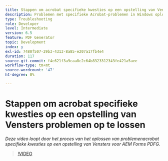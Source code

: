 ```yaml
---
title: Stappen om acrobat specifieke kwesties op een opstelling van Vensters problemen op te lossen
description: Problemen met specifieke Acrobat-problemen in Windows oplossen
type: Troubleshooting
role: Developer
level: Intermediate
version: 6.5
feature: PDF Generator
topic: Development
index: y
exl-id: 7480f507-29b3-4313-8a85-e207a17fb4e4
duration: 117
source-git-commit: f4c621f3a9caa8c2c64b8323312343fe421a5aee
workflow-type: tm+mt
source-wordcount: '47'
ht-degree: 0%

---
```


# Stappen om acrobat specifieke kwesties op een opstelling van Vensters problemen op te lossen

*Deze video loopt door het proces van het oplossen van problemenacrobat specifieke kwesties op een opstelling van Vensters voor AEM Forms PDFG.*

>[!VIDEO](https://video.tv.adobe.com/v/335480?quality=12&learn=on)
